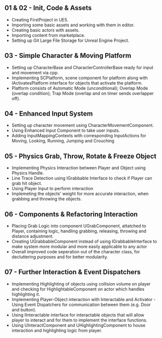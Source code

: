 ## 01 & 02 - Init, Code & Assets
- Creating FirstProject in UE5.
- Importing some basic assets and working with them in editor.
- Creating basic actors with assets.
- Importing content from marketplace.
- Setting up Git Large File Storage for Unreal Engine Project.

## 03 - Simple Character & Moving Platform
- Setting up CharacterBase and CharacterControllerBase ready for input and movement via cpp.
- Implementing SCPlatform, scene component for platform along with IActivatesPlatform interface for objects that activate the platform.
- Platform consists of Automatic Mode (unconditional); Overlap Mode (overlap condition); Trap Mode (overlap and on timer sends overlapper off).

## 04 - Enhanced Input System
- Setting up character movement using CharacterMovementComponent.
- Using Enhanced Input Component to take user inputs.
- Adding InputMappingContexts with corresponding InputActions for Moving, Looking, Running, Jumping and Crouching

## 05 - Physics Grab, Throw, Rotate & Freeze Object
- Implementing Physics Interaction between Player and Object using Physics Handle.
- Line Trace Detection using IGrabbable Interface to check if Player can grab hit object.
- Using Player Input to perform interaction
- Implemeting the objects' weight for more accurate interaction, when grabbing and throwing the objects.

## 06 - Components & Refactoring Interaction
- Placing Grab Logic into component UGrabComponent, attatched to Player, containing logic, handling grabbing, releasing, throwing and distance adjustment.
- Creating UGrabbableComponent instead of using IGrabbableInterface to make system more modular and more easily applicable to any actor
- Overall improved code seperation out of the character class, for decluttering purposes and for better modularity.

## 07 - Further Interaction & Event Dispatchers
- Implementing Highlighting of objects using collision volume on player and checking for HighlightableComponent on actor which handles highlighting it.
- Implementing Player-Object interaction with Interactable and Activator - Using Event Dispatchers for communication between them (e.g. Door and button).
- Using IInteractable interface for interactable objects that will allow player to interact and for them to implement the interface functions.
- Using UInteractComponent and UHighlightingComponent to house interaction and highlighting logic from player.
